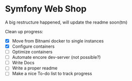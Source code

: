# Symfony Web Shop

A big restructure happened, will update the readme soon(tm)

Clean up progress:

- [x] Move from Bitnami docker to single instances
- [x] Configure containers
- [ ] Optimize containers
- [ ] Automate encore dev-server (not possible?)
- [ ] Write Docs
- [ ] Write a proper readme
- [ ] Make a nice To-do list to track progress
